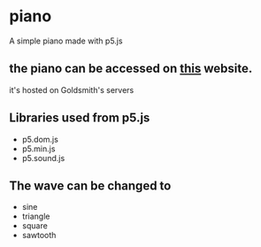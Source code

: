 # piano

A simple piano made with p5.js

## the piano can be accessed on [this](https://doc.gold.ac.uk/~dntou001/piano/index.html) website.
it's hosted on Goldsmith's servers

## Libraries used from p5.js
- p5.dom.js
- p5.min.js
- p5.sound.js

## The wave can be changed to 
- sine
- triangle
- square
- sawtooth


